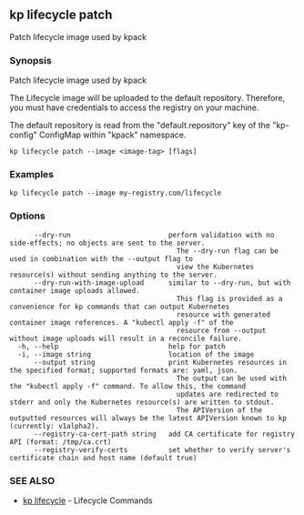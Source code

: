 ## kp lifecycle patch

Patch lifecycle image used by kpack

### Synopsis

Patch lifecycle image used by kpack

The Lifecycle image will be uploaded to the default repository.
Therefore, you must have credentials to access the registry on your machine.

The default repository is read from the "default.repository" key of the "kp-config" ConfigMap within "kpack" namespace.


```
kp lifecycle patch --image <image-tag> [flags]
```

### Examples

```
kp lifecycle patch --image my-registry.com/lifecycle
```

### Options

```
      --dry-run                        perform validation with no side-effects; no objects are sent to the server.
                                         The --dry-run flag can be used in combination with the --output flag to
                                         view the Kubernetes resource(s) without sending anything to the server.
      --dry-run-with-image-upload      similar to --dry-run, but with container image uploads allowed.
                                         This flag is provided as a convenience for kp commands that can output Kubernetes
                                         resource with generated container image references. A "kubectl apply -f" of the
                                         resource from --output without image uploads will result in a reconcile failure.
  -h, --help                           help for patch
  -i, --image string                   location of the image
      --output string                  print Kubernetes resources in the specified format; supported formats are: yaml, json.
                                         The output can be used with the "kubectl apply -f" command. To allow this, the command
                                         updates are redirected to stderr and only the Kubernetes resource(s) are written to stdout.
                                         The APIVersion of the outputted resources will always be the latest APIVersion known to kp (currently: v1alpha2).
      --registry-ca-cert-path string   add CA certificate for registry API (format: /tmp/ca.crt)
      --registry-verify-certs          set whether to verify server's certificate chain and host name (default true)
```

### SEE ALSO

* [kp lifecycle](kp_lifecycle.md)	 - Lifecycle Commands

